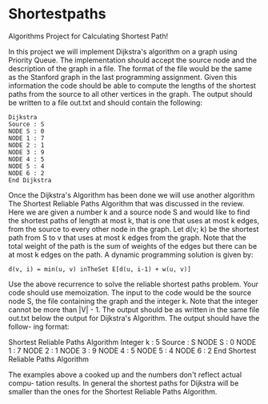 Shortestpaths
=============

Algorithms Project for Calculating Shortest Path! 

In this project we will implement Dijkstra's algorithm on a graph using Priority
Queue. The implementation should accept the source node and the description
of the graph in a file. The format of the file would be the same as the Stanford
graph in the last programming assignment. Given this information the code
should be able to compute the lengths of the shortest paths from the source to
all other vertices in the graph. The output should be written to a file out.txt
and should contain the following:


	Dijkstra
	Source : S
	NODE S : 0
	NODE 1 : 7
	NODE 2 : 1
	NODE 3 : 9
	NODE 4 : 5
	NODE 5 : 4
	NODE 6 : 2
	End Dijkstra


Once the Dijkstra's Algorithm has been done we will use another algorithm The
Shortest Reliable Paths Algorithm that was discussed in the review. Here we
are given a number k and a source node S and would like to find the shortest
paths of length at most k, that is one that uses at most k edges, from the source
to every other node in the graph. Let d(v; k) be the shortest path from S to
v that uses at most k edges from the graph. Note that the total weight of the
path is the sum of weights of the edges but there can be at most k edges on the
path. A dynamic programming solution is given by:

	d(v, i) = min(u, v) inTheSet E[d(u, i-1) + w(u, v)]

Use the above recurrence to solve the reliable shortest paths problem. Your
code should use memoization. The input to the code would be the source node
S, the file containing the graph and the integer k. Note that the integer cannot
be more than |V| - 1. The output should be as written in the same file out.txt
below the output for Dijkstra's Algorithm. The output should have the follow-
ing format:


Shortest Reliable Paths Algorithm
Integer k : 5 Source : S
NODE S : 0
NODE 1 : 7
NODE 2 : 1
NODE 3 : 9
NODE 4 : 5
NODE 5 : 4
NODE 6 : 2
End Shortest Reliable Paths Algorithm


The examples above a cooked up and the numbers don't reflect actual compu-
tation results. In general the shortest paths for Dijkstra will be smaller than
the ones for the Shortest Reliable Paths Algorithm.
